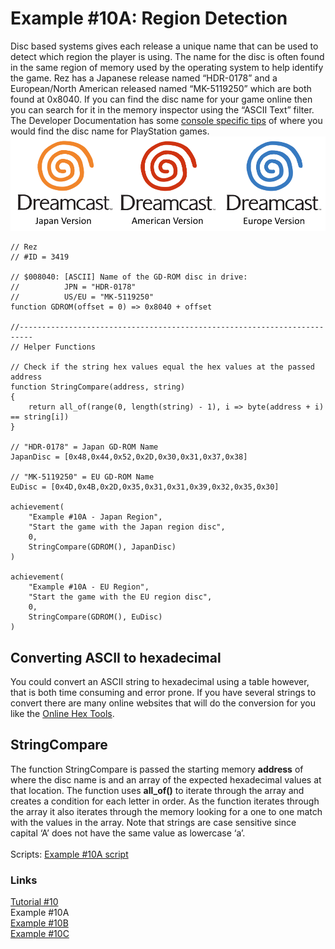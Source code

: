 # Example #10A: Region Detection
Disc based systems gives each release a unique name that can be used to detect which region the player is using.  The name for the disc is often found in the same region of memory used by the operating system to help identify the game.  Rez has a Japanese release named “HDR-0178” and a European/North American released named “MK-5119250” which are both found at 0x8040.  If you can find the disc name for your game online then you can search for it in the memory inspector using the “ASCII Text” filter. The Developer Documentation has some [console specific tips](https://docs.retroachievements.org/Console-Specific-Tips/#playstation) of where you would find the disc name for PlayStation games.<br>
![Rez Dreamcast Regions](Dreamcast_logos.png)<br> 
```
// Rez
// #ID = 3419

// $008040: [ASCII] Name of the GD-ROM disc in drive:
//          JPN = "HDR-0178"
//          US/EU = "MK-5119250"
function GDROM(offset = 0) => 0x8040 + offset

//-------------------------------------------------------------------------
// Helper Functions

// Check if the string hex values equal the hex values at the passed address
function StringCompare(address, string)
{
    return all_of(range(0, length(string) - 1), i => byte(address + i) == string[i])
}

// "HDR-0178" = Japan GD-ROM Name
JapanDisc = [0x48,0x44,0x52,0x2D,0x30,0x31,0x37,0x38]

// "MK-5119250" = EU GD-ROM Name
EuDisc = [0x4D,0x4B,0x2D,0x35,0x31,0x31,0x39,0x32,0x35,0x30]

achievement(
    "Example #10A - Japan Region",
    "Start the game with the Japan region disc",
    0,
    StringCompare(GDROM(), JapanDisc)
)

achievement(
    "Example #10A - EU Region",
    "Start the game with the EU region disc",
    0,
    StringCompare(GDROM(), EuDisc)
)
```
## Converting ASCII to hexadecimal
You could convert an ASCII string to hexadecimal using a table however, that is both time consuming and error prone.  If you have several strings to convert there are many online websites that will do the conversion for you like the [Online Hex Tools](https://onlinehextools.com/convert-ascii-to-hex).

## StringCompare
The function StringCompare is passed the starting memory **address** of where the disc name is and an array of the expected hexadecimal values at that location.  The function uses **all_of()** to iterate through the array and creates a condition for each letter in order.  As the function iterates through the array it also iterates through the memory looking for a one to one match with the values in the array.  Note that strings are case sensitive since capital ‘A’ does not have the same value as lowercase ‘a’.<br>
<br>
Scripts: [Example #10A script](REZ_Example_10A.rascript)<br>
### Links
[Tutorial #10](readme.md)<br>
Example #10A<br>
[Example #10B](Example_10B.md)<br>
[Example #10C](Example_10C.md)<br>
